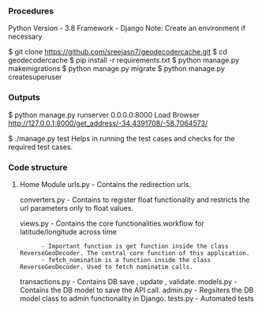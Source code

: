 ### Procedures
Python Version - 3.8
Framework - Django
Note: Create an environment if necessary

$ git clone https://github.com/sreejasn7/geodecodercache.git
$ cd geodecodercache
$ pip install -r requirements.txt
$ python manage.py makemigrations
$ python manage.py migrate
$ python manage.py createsuperuser


### Outputs 
$ python manage.py runserver 0.0.0.0:8000
Load Browser http://127.0.0.1:8000/get_address/-34.4391708/-58.7064573/


$ ./manage.py test
Helps in running the test cases and checks for the required test cases.

### Code structure

1. Home Module
    urls.py - Contains the redirection urls.

    converters.py - Contains to register float functionality and restricts the url parameters only to float values. 

    views.py - Contains the core functionalities.workflow for latitude/longitude across time

             - Important function is get function inside the class ReverseGeoDecoder. The central core function of this application. 
             - fetch_nominatim is a function inside the class ReverseGeoDecoder. Used to fetch nominatim calls.

    transactions.py - Contains DB save , update , validate. 
    models.py - Contains the DB model to save the API call. 
    admin.py - Regsiters the DB model class to admin functionality in Django. 
    tests.py - Automated tests




